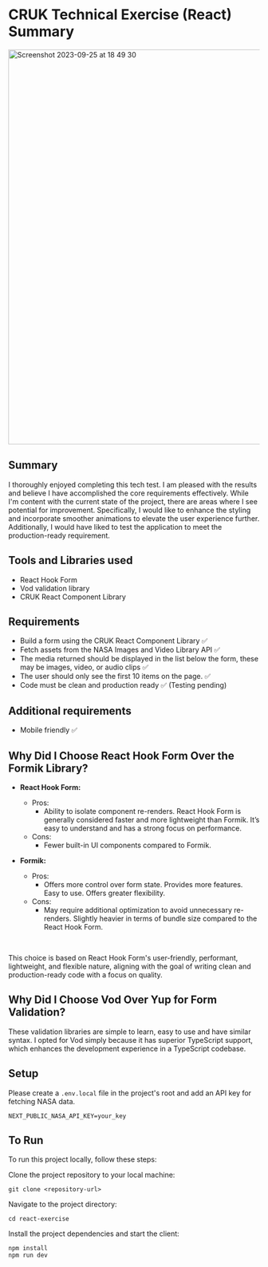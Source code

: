 # CRUK Technical Exercise (React) Summary
<img width="792" alt="Screenshot 2023-09-25 at 18 49 30" src="https://github.com/frank-mck/react-exercise/assets/77457834/f7daf66b-8a4c-451b-9003-7ce70d8c3bb1">

## Summary

I thoroughly enjoyed completing this tech test. I am pleased with the results and believe I have accomplished the core requirements effectively. While I'm content with the current state of the project, there are areas where I see potential for improvement. Specifically, I would like to enhance the styling and incorporate smoother animations to elevate the user experience further. Additionally, I would have liked to test the application to meet the 
production-ready requirement.


## Tools and Libraries used
- React Hook Form
- Vod validation library
- CRUK React Component Library

## Requirements

- Build a form using the CRUK React Component Library ✅
- Fetch assets from the NASA Images and Video Library API ✅
- The media returned should be displayed in the list below the form, these may be images, video, or audio clips ✅
- The user should only see the first 10 items on the page. ✅
- Code must be clean and production ready ✅ (Testing pending)

## Additional requirements

- Mobile friendly ✅

## Why Did I Choose React Hook Form Over the Formik Library?

- **React Hook Form:**
  - Pros:
    - Ability to isolate component re-renders. React Hook Form is generally considered faster and more lightweight than Formik. It’s easy to understand and has a strong focus on performance.
  - Cons:
    - Fewer built-in UI components compared to Formik.

- **Formik:**
  - Pros:
    - Offers more control over form state. Provides more features. Easy to use. Offers greater flexibility.
  - Cons:
    - May require additional optimization to avoid unnecessary re-renders. Slightly heavier in terms of bundle size compared to the React Hook Form.
<br />

This choice is based on React Hook Form's user-friendly, performant, lightweight, and flexible nature, aligning with the goal of writing clean and production-ready code with a focus on quality.

## Why Did I Choose Vod Over Yup for Form Validation?

These validation libraries are simple to learn, easy to use and have similar syntax. I opted for Vod simply because it has superior TypeScript support, which enhances the development experience in a TypeScript codebase.

## Setup

Please create a `.env.local` file in the project's root and add an API key for fetching NASA data.

```
NEXT_PUBLIC_NASA_API_KEY=your_key
```

## To Run
To run this project locally, follow these steps:

Clone the project repository to your local machine:

```
git clone <repository-url>
```

Navigate to the project directory:

```
cd react-exercise
```

Install the project dependencies and start the client:

```
npm install
npm run dev
```
